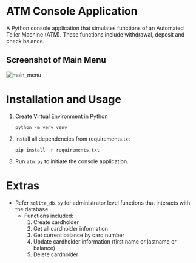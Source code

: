 # __ATM Console Application__
A Python console application that simulates functions of an Automated Teller Machine (ATM). These functions include withdrawal, deposit and check balance.

## __Screenshot of Main Menu__

![main_menu](https://user-images.githubusercontent.com/70854339/214623716-1016969b-04dc-4eb5-96d8-3c72784a73d3.png)

# __Installation and Usage__
1. Create Virtual Environment in Python
   
   `python -m venv venv`

2. Install all dependencies from requirements.txt
   
   `pip install -r requirements.txt`

3. Run `atm.py` to initiate the console application.


# __Extras__
- Refer `sqlite_db.py` for administrator level functions that interacts with the database
  - Functions included:
    1. Create cardholder
    2. Get all cardholder information
    3. Get current balance by card number
    4. Update cardholder information (first name or lastname or balance)
    5. Delete cardholder